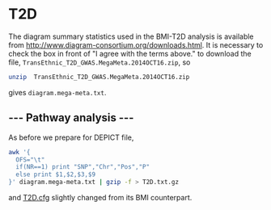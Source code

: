 # T2D

The diagram summary statistics used in the BMI-T2D analysis is available from http://www.diagram-consortium.org/downloads.html. It is necessary to check the box in front of "I agree with the terms above." to download the file, `TransEthnic_T2D_GWAS.MegaMeta.2014OCT16.zip`, so
```bash
unzip  TransEthnic_T2D_GWAS.MegaMeta.2014OCT16.zip 
```
gives `diagram.mega-meta.txt`.

## --- Pathway analysis ---

As before we prepare for DEPICT file,
```bash
awk '{
  OFS="\t"
  if(NR==1) print "SNP","Chr","Pos","P"
  else print $1,$2,$3,$9
}' diagram.mega-meta.txt | gzip -f > T2D.txt.gz

```
and [T2D.cfg](T2D.cfg) slightly changed from its BMI counterpart.
